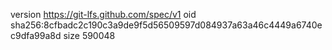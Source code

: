 version https://git-lfs.github.com/spec/v1
oid sha256:8cfbadc2c190c3a9de9f5d56509597d084937a63a46c4449a6740ec9dfa99a8d
size 590048
